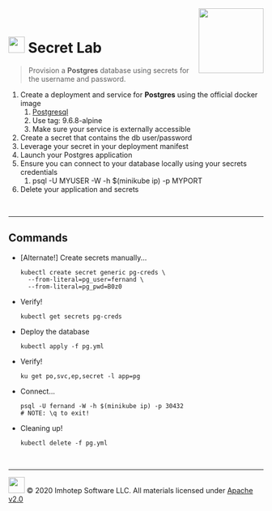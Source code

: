 <img src="../assets/k8sland.png" align="right" width="128" height="auto"/>

<br/>

# <img src="../assets/lab.png" width="32" height="auto"/> Secret Lab

> Provision a **Postgres** database using secrets for the username and password.

1. Create a deployment and service for **Postgres** using the official docker image
    1. [Postgresql](https://hub.docker.com/_/postgres/)
    2. Use tag: 9.6.8-alpine
    3. Make sure your service is externally accessible
2. Create a secret that contains the db user/password
3. Leverage your secret in your deployment manifest
4. Launch your Postgres application
5. Ensure you can connect to your database locally using your secrets credentials
    1. psql -U MYUSER -W -h $(minikube ip) -p MYPORT
6. Delete your application and secrets

<br/>

---
## Commands

- [Alternate!] Create secrets manually...

  ```shell
  kubectl create secret generic pg-creds \
    --from-literal=pg_user=fernand \
    --from-literal=pg_pwd=B0z0
  ```

- Verify!

  ```shell
  kubectl get secrets pg-creds
  ```

- Deploy the database

  ```shell
  kubectl apply -f pg.yml
  ```

- Verify!

   ```shell
   ku get po,svc,ep,secret -l app=pg
   ```

- Connect...

  ```shell
  psql -U fernand -W -h $(minikube ip) -p 30432
  # NOTE: \q to exit!
  ```

- Cleaning up!

  ```shell
  kubectl delete -f pg.yml
  ```

<br/>

---
<img src="../assets/imhotep_logo.png" width="32" height="auto"/> © 2020 Imhotep Software LLC.
All materials licensed under [Apache v2.0](http://www.apache.org/licenses/LICENSE-2.0)